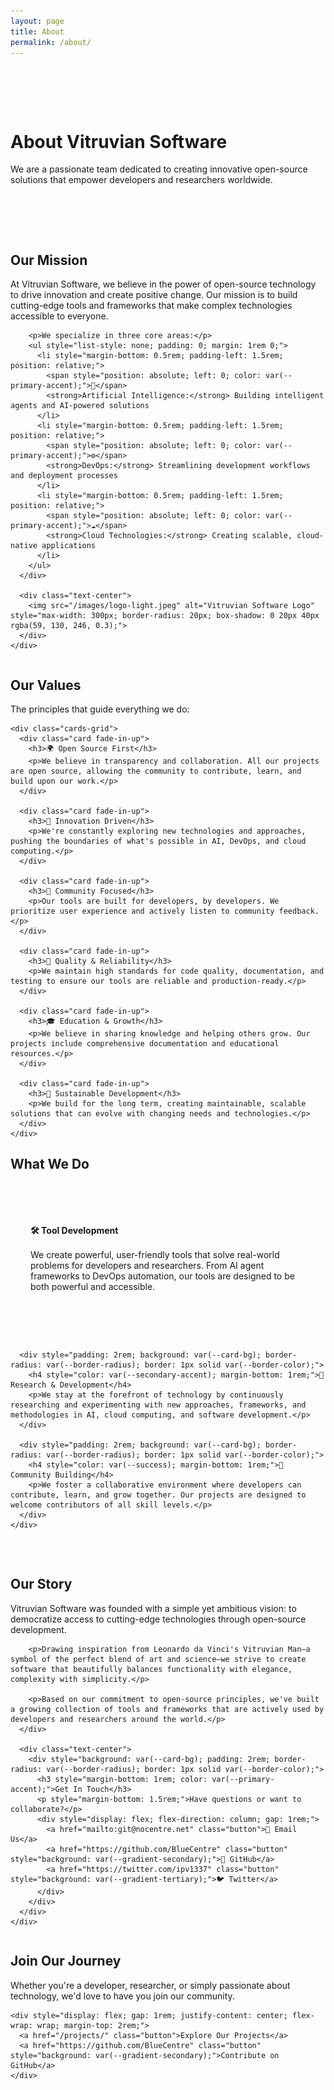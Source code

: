 ```yaml
---
layout: page
title: About
permalink: /about/
---
```


<div class="hero" style="padding: 4rem 0;">
  <div class="wrapper">
    <h1>About Vitruvian Software</h1>
    <p>We are a passionate team dedicated to creating innovative open-source solutions that empower developers and researchers worldwide.</p>
  </div>
</div>

<div class="content-section">
  <div class="wrapper">
    <div style="display: grid; grid-template-columns: repeat(auto-fit, minmax(400px, 1fr)); gap: 4rem; align-items: center;">
      <div>
        <h2>Our Mission</h2>
        <p>At Vitruvian Software, we believe in the power of open-source technology to drive innovation and create positive change. Our mission is to build cutting-edge tools and frameworks that make complex technologies accessible to everyone.</p>
        
        <p>We specialize in three core areas:</p>
        <ul style="list-style: none; padding: 0; margin: 1rem 0;">
          <li style="margin-bottom: 0.5rem; padding-left: 1.5rem; position: relative;">
            <span style="position: absolute; left: 0; color: var(--primary-accent);">🤖</span>
            <strong>Artificial Intelligence:</strong> Building intelligent agents and AI-powered solutions
          </li>
          <li style="margin-bottom: 0.5rem; padding-left: 1.5rem; position: relative;">
            <span style="position: absolute; left: 0; color: var(--primary-accent);">⚙️</span>
            <strong>DevOps:</strong> Streamlining development workflows and deployment processes
          </li>
          <li style="margin-bottom: 0.5rem; padding-left: 1.5rem; position: relative;">
            <span style="position: absolute; left: 0; color: var(--primary-accent);">☁️</span>
            <strong>Cloud Technologies:</strong> Creating scalable, cloud-native applications
          </li>
        </ul>
      </div>
      
      <div class="text-center">
        <img src="/images/logo-light.jpeg" alt="Vitruvian Software Logo" style="max-width: 300px; border-radius: 20px; box-shadow: 0 20px 40px rgba(59, 130, 246, 0.3);">
      </div>
    </div>
  </div>
</div>

<div class="content-section">
  <div class="wrapper">
    <h2 class="text-center">Our Values</h2>
    <p class="text-center mb-2">The principles that guide everything we do:</p>
    
    <div class="cards-grid">
      <div class="card fade-in-up">
        <h3>🌍 Open Source First</h3>
        <p>We believe in transparency and collaboration. All our projects are open source, allowing the community to contribute, learn, and build upon our work.</p>
      </div>
      
      <div class="card fade-in-up">
        <h3>🚀 Innovation Driven</h3>
        <p>We're constantly exploring new technologies and approaches, pushing the boundaries of what's possible in AI, DevOps, and cloud computing.</p>
      </div>
      
      <div class="card fade-in-up">
        <h3>👥 Community Focused</h3>
        <p>Our tools are built for developers, by developers. We prioritize user experience and actively listen to community feedback.</p>
      </div>
      
      <div class="card fade-in-up">
        <h3>🔧 Quality & Reliability</h3>
        <p>We maintain high standards for code quality, documentation, and testing to ensure our tools are reliable and production-ready.</p>
      </div>
      
      <div class="card fade-in-up">
        <h3>🎓 Education & Growth</h3>
        <p>We believe in sharing knowledge and helping others grow. Our projects include comprehensive documentation and educational resources.</p>
      </div>
      
      <div class="card fade-in-up">
        <h3>🌱 Sustainable Development</h3>
        <p>We build for the long term, creating maintainable, scalable solutions that can evolve with changing needs and technologies.</p>
      </div>
    </div>
  </div>
</div>

<div class="content-section">
  <div class="wrapper">
    <h2 class="text-center">What We Do</h2>
    <div style="display: grid; grid-template-columns: repeat(auto-fit, minmax(300px, 1fr)); gap: 2rem; margin: 2rem 0;">
      <div style="padding: 2rem; background: var(--card-bg); border-radius: var(--border-radius); border: 1px solid var(--border-color);">
        <h4 style="color: var(--primary-accent); margin-bottom: 1rem;">🛠️ Tool Development</h4>
        <p>We create powerful, user-friendly tools that solve real-world problems for developers and researchers. From AI agent frameworks to DevOps automation, our tools are designed to be both powerful and accessible.</p>
      </div>
      
      <div style="padding: 2rem; background: var(--card-bg); border-radius: var(--border-radius); border: 1px solid var(--border-color);">
        <h4 style="color: var(--secondary-accent); margin-bottom: 1rem;">🧠 Research & Development</h4>
        <p>We stay at the forefront of technology by continuously researching and experimenting with new approaches, frameworks, and methodologies in AI, cloud computing, and software development.</p>
      </div>
      
      <div style="padding: 2rem; background: var(--card-bg); border-radius: var(--border-radius); border: 1px solid var(--border-color);">
        <h4 style="color: var(--success); margin-bottom: 1rem;">🤝 Community Building</h4>
        <p>We foster a collaborative environment where developers can contribute, learn, and grow together. Our projects are designed to welcome contributors of all skill levels.</p>
      </div>
    </div>
  </div>
</div>

<div class="content-section">
  <div class="wrapper">
    <div style="display: grid; grid-template-columns: repeat(auto-fit, minmax(350px, 1fr)); gap: 3rem; align-items: center;">
      <div>
        <h2>Our Story</h2>
        <p>Vitruvian Software was founded with a simple yet ambitious vision: to democratize access to cutting-edge technologies through open-source development.</p>
        
        <p>Drawing inspiration from Leonardo da Vinci's Vitruvian Man—a symbol of the perfect blend of art and science—we strive to create software that beautifully balances functionality with elegance, complexity with simplicity.</p>
        
        <p>Based on our commitment to open-source principles, we've built a growing collection of tools and frameworks that are actively used by developers and researchers around the world.</p>
      </div>
      
      <div class="text-center">
        <div style="background: var(--card-bg); padding: 2rem; border-radius: var(--border-radius); border: 1px solid var(--border-color);">
          <h3 style="margin-bottom: 1rem; color: var(--primary-accent);">Get In Touch</h3>
          <p style="margin-bottom: 1.5rem;">Have questions or want to collaborate?</p>
          <div style="display: flex; flex-direction: column; gap: 1rem;">
            <a href="mailto:git@nocentre.net" class="button">📧 Email Us</a>
            <a href="https://github.com/BlueCentre" class="button" style="background: var(--gradient-secondary);">🐙 GitHub</a>
            <a href="https://twitter.com/ipv1337" class="button" style="background: var(--gradient-tertiary);">🐦 Twitter</a>
          </div>
        </div>
      </div>
    </div>
  </div>
</div>

<div class="content-section text-center">
  <div class="wrapper">
    <h2>Join Our Journey</h2>
    <p class="mb-2">Whether you're a developer, researcher, or simply passionate about technology, we'd love to have you join our community.</p>
    
    <div style="display: flex; gap: 1rem; justify-content: center; flex-wrap: wrap; margin-top: 2rem;">
      <a href="/projects/" class="button">Explore Our Projects</a>
      <a href="https://github.com/BlueCentre" class="button" style="background: var(--gradient-secondary);">Contribute on GitHub</a>
    </div>
  </div>
</div>
